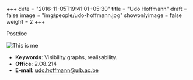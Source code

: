 +++
date = "2016-11-05T19:41:01+05:30"
title = "Udo Hoffmann"
draft = false
image = "img/people/udo-hoffmann.jpg"
showonlyimage = false
weight = 2
+++

Postdoc
<!--more-->

![This is me][1]

* **Keywords**: Visibility graphs, realisability.
* **Office**: 2.O8.214
* **E-mail**: [udo.hoffmann@ulb.ac.be](mailto:udo.hoffmann@ulb.ac.be)
<!--* [Web page](http://cgm.cs.mcgill.ca/~sl)-->


[1]: /img/people/udo-hoffmann.jpg
